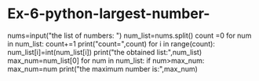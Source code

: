 # Ex-6-python-largest-number-
nums=input("the list of numbers: ")
num_list=nums.split()
count =0
for num in num_list:
    count+=1
print("count=",count)
for i in range(count):
    num_list[i]=int(num_list[i])
print("the obtained list:",num_list)
max_num=num_list[0]
for num in num_list:
    if num>max_num:
        max_num=num
print("the maximum number is:",max_num)
